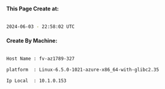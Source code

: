 
   
#### This Page Create at:

```bash

2024-06-03 - 22:58:02 UTC

```

#### Create By Machine:

```bash

Host Name : fv-az1789-327

platform  : Linux-6.5.0-1021-azure-x86_64-with-glibc2.35

Ip Local  : 10.1.0.153

```


